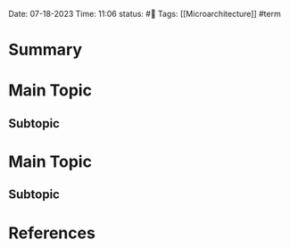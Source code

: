 Date: 07-18-2023 
Time: 11:06
status: #📄 
Tags: [[Microarchitecture]] #term 

# Summary 


# Main Topic
## Subtopic

# Main Topic
## Subtopic



# References
